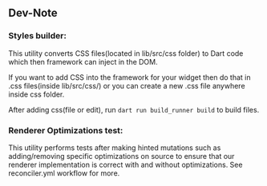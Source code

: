## Dev-Note

### Styles builder:

This utility converts CSS files(located in lib/src/css folder) to Dart code which then framework can inject in the DOM. 

If you want to add CSS into the framework for your widget then do that in .css files(inside lib/src/css/) or you can create a new .css file anywhere inside css folder.

After adding css(file or edit), run `dart run build_runner build` to build files.

### Renderer Optimizations test:

This utility performs tests after making hinted mutations such as adding/removing specific optimizations on source to ensure that our renderer implementation is correct with and without optimizations. See reconciler.yml workflow for more.
